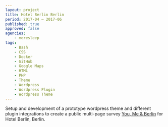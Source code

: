```yaml
---
layout: project
title: Hotel Berlin Berlin
period: 2017-04 – 2017-06
published: true
approved: false
agencies:
    - moresleep
tags:
    - Bash
    - CSS
    - Docker
    - GitHub
    - Google Maps
    - HTML
    - PHP
    - Theme
    - Wordpress
    - Wordpress Plugin
    - Wordpress Theme
---
```

Setup and development of a prototype wordpress theme and different plugin integrations to create a public multi-page survey [You, Me & Berlin](http://youmeandberlin.com/) for Hotel Berlin, Berlin.
